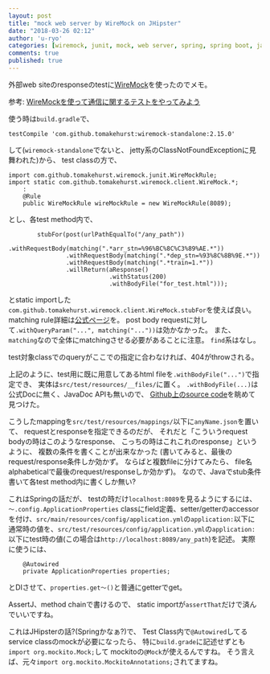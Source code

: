 ```yaml
---
layout: post
title: "mock web server by WireMock on JHipster"
date: "2018-03-26 02:12"
author: 'u-ryo'
categories: [wiremock, junit, mock, web server, spring, spring boot, java, jhipster]
comments: true
published: true
---
```

外部web siteのresponseのtestに[WireMock](http://wiremock.org/)を使ったのでメモ。

参考: [WireMockを使って通信に関するテストをやってみよう](https://dev.classmethod.jp/etc/wiremock-practice/)

使う時は`build.gradle`で、

```
testCompile 'com.github.tomakehurst:wiremock-standalone:2.15.0'
```

して(`wiremock-standalone`でないと、
jetty系のClassNotFoundExceptionに見舞われた)から、
test classの方で、

```
import com.github.tomakehurst.wiremock.junit.WireMockRule;
import static com.github.tomakehurst.wiremock.client.WireMock.*;
    :
    @Rule
    public WireMockRule wireMockRule = new WireMockRule(8089);
```

とし、各test method内で、

```
        stubFor(post(urlPathEqualTo("/any_path"))
                .withRequestBody(matching(".*arr_stn=%96%BC%8C%C3%89%AE.*"))
                .withRequestBody(matching(".*dep_stn=%93%8C%8B%9E.*"))
                .withRequestBody(matching(".*train=1.*"))
                .willReturn(aResponse()
                            .withStatus(200)
                            .withBodyFile("for_test.html")));
```

とstatic importした
`com.github.tomakehurst.wiremock.client.WireMock.stubFor`を使えば良い。
matching rule詳細は[公式ページ](http://wiremock.org/docs/request-matching/)を。
post body requestに対して`.withQueryParam("...", matching("..."))`は効かなかった。
また、`matching`なので全体にmatchingさせる必要があることに注意。
`find`系はなし。

test対象classでのqueryがここでの指定に合わなければ、404がthrowされる。

上記のように、test用に既に用意してあるhtml fileを`.withBodyFile("...")`で指定でき、
実体は`src/test/resources/__files/`に置く。
`.withBodyFile(...)`は公式Docに無く、JavaDoc APIも無いので、
[Github上のsource code](https://github.com/tomakehurst/wiremock/blob/master/src/main/java/com/github/tomakehurst/wiremock/client/MappingBuilder.java)を眺めて見つけた。

こうしたmappingを`src/test/resources/mappings/`以下に`anyName.json`を置いて、
requestとresponseを指定できるのだが、
それだと「こういうrequest bodyの時はこのようなresponse、
こっちの時はこれこれのresponse」というように、
複数の条件を書くことが出来なかった
(書いてみると、最後のrequest/response条件しか効かず。
ならばと複数fileに分けてみたら、
file名alphabeticalで最後のrequest/responseしか効かず)。
なので、Javaでstub条件書いて各test method内に書くしか無い?


これはSpringの話だが、
testの時だけ`localhost:8089`を見るようにするには、
`〜.config.ApplicationProperties` classにfield定義、setter/getterのaccessorを付け、`src/main/resources/config/application.yml`の`application:`以下に通常時の値を、`src/test/resources/config/application.yml`の`application:`以下にtest時の値(この場合は`http://localhost:8089/any_path`)を記述。
実際に使うには、

```
    @Autowired
    private ApplicationProperties properties;
```

とDIさせて、`properties.get〜()`と普通にgetterでget。

AssertJ、method chainで書けるので、
static importが`assertThat`だけで済んでいいですね。

これはJHipsterの話?(Springかなぁ?)で、
Test Class内で`@Autowired`してるservice classのmockが必要になったら、
特に`build.grade`に記述せずとも`import org.mockito.Mock;`して
mockitoの`@Mock`が使えるんですね。
そう言えば、元々`import org.mockito.MockitoAnnotations;`されてますね。
